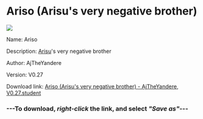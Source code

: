 # Ariso (Arisu's very negative brother)

<img src = "https://raw.githubusercontent.com/Arbiter1223/Koukou-Gurashi-Custom-Students/master/Students/Files/Ariso%20(Arisu's%20very%20negative%20brother).png">

Name: Ariso

Description: <a href="Arisu%20(A%20very%20negative%20bully).md">Arisu</a>'s very negative brother

Author: AjTheYandere

Version: V0.27

Download link: <a href="https://raw.githubusercontent.com/Arbiter1223/Koukou-Gurashi-Custom-Students/master/Students/Files/Ariso%20(Arisu's%20very%20negative%20brother)%20-%20AjTheYandere%2C%20V0.27.student">Ariso (Arisu's very negative brother) - AjTheYandere, V0.27.student</a>

### ---**To download, _right-click_ the link, and select _"Save as"_**---

